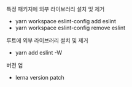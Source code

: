 특정 패키지에 외부 라이브러리 설치 및 제거
- yarn workspace eslint-config add eslint
- yarn workspace eslint-config remove eslint

루트에 외부 라이브러리 설치 및 제거
- yarn add eslint -W

버전 업
- lerna version patch
